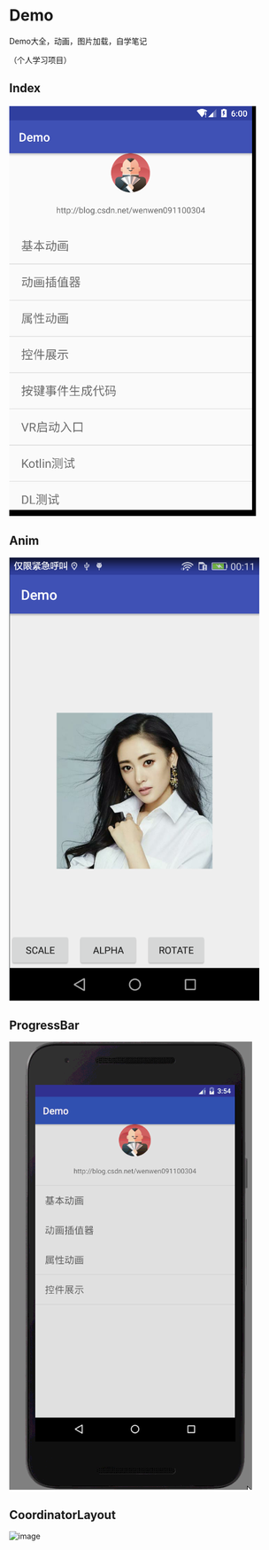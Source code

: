 # Demo
Demo大全，动画，图片加载，自学笔记

（个人学习项目）

## Index
![image](https://github.com/wintonBy/Demo/blob/master/screen/index.png)
## Anim
![image](https://github.com/wintonBy/Demo/blob/master/screen/anim.png)
## ProgressBar
![image](https://github.com/wintonBy/Demo/blob/master/screen/ProgressBar.gif)
## CoordinatorLayout
![image](https://github.com/wintonBy/Demo/blob/master/screen/CoordinatorLayout.gif)
